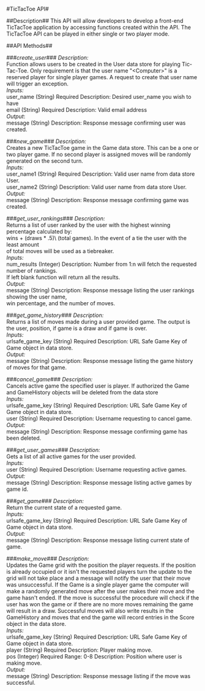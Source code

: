 #TicTacToe API#

##Description##
This API will allow developers to develop a front-end TicTacToe application by accessing functions created within
the API.  The TicTacToe API can be played in either single or two player mode.

##API Methods##

###*create_user*###
_Description:_ <br>
Function allows users to be created in the User data store for playing Tic-Tac-Toe.  Only requirement is that the user name "\<Computer>" is a reserved player for single player games.  A request to create that user name will trigger an exception.<br>
_Inputs:_<br>
user_name (String) Required Description: Desired user_name you wish to have<br>
email (String) Required Description: Valid email address<br>
_Output_:<br>
message (String) Description: Response message confirming user was created.

###*new_game*###
_Description:_<br>
Creates a new TicTacToe game in the Game data store.  This can be a one or two player game.  If no second player is assigned moves will be randomly generated on the second turn.<br>
_Inputs:_<br>
user_name1 (String) Required Description: Valid user name from data store User.<br>
user_name2 (String) Description: Valid user name from data store User.<br>
_Output:_<br>
message (String) Description: Response message confirming game was created.

###*get_user_rankings*###
_Description:_<br>
Returns a list of user ranked by the user with the highest winning percentage calculated by:<br>
wins + (draws * .5)\ (total games).  In the event of a tie the user with the least amount<br>
of total moves will be used as a tiebreaker.<br>
_Inputs:_<br>
num_results (Integer) Description: Number from 1:n will fetch the requested number of rankings.<br>
If left blank function will return all the results.<br>
_Output:_<br>
message (String) Description: Response message listing the user rankings showing the user name,<br>
win percentage, and the number of moves.

###*get_game_history*###
_Description:_<br>
Returns a list of moves made during a user provided game.  The output is the user, position, if game is a draw and if game is over.<br>
_Inputs:_<br>
urlsafe_game_key (String) Required Description: URL Safe Game Key of Game object in data store.<br>
_Output:_<br>
message (String) Description: Response message listing the game history of moves for that game.

###*cancel_game*###
_Description:_<br>
Cancels active game the specified user is player.  If authorized the Game and GameHistory objects will be deleted from the data  store<br>
_Inputs:_<br>
urlsafe_game_key (String) Required Description: URL Safe Game Key of Game object in data store.<br>
user (String) Required Description: Username requesting to cancel game.<br>
_Output:_<br>
message (String) Description: Response message confirming game has been deleted.

###*get_user_games*###
_Description:_<br>
Gets a list of all active games for the user provided.<br>
_Inputs:_<br>
user (String) Required Description: Username requesting active games.<br>
_Output:_<br>
message (String) Description: Response message listing active games by game id.

###*get_game*###
_Description:_<br>
Return the current state of a requested game.<br>
_Inputs:_<br>
urlsafe_game_key (String) Required Description: URL Safe Game Key of Game object in data store.<br>
_Output:_<br>
message (String) Description: Response message listing current state of game.

###*make_move*###
_Description:_<br>
Updates the Game grid with the position the player requests.  If the position is already occupied or it isn't the requested players turn the update to the grid will not take place and a message will notify the user that their move was unsuccessful.  If the Game is a single player game the computer will make a randomly generated move after the user makes their move and the game hasn't ended.   If the move is successful the procedure will check if the user has won the game or if there are no more moves remaining the game will result in a draw.  Successful moves will also write results in the GameHistory and moves that end the game will record entries in the Score object in the data store.<br>
_Inputs:_<br>
urlsafe_game_key (String) Required Description: URL Safe Game Key of Game object in data store.<br>
player (String) Required Description: Player making move.<br>
pos (Integer) Required Range: 0-8 Description: Position where user is making move.<br>
_Output:_<br>
message (String) Description: Response message listing if the move was successful.

